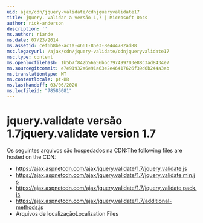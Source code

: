 ```yaml
---
uid: ajax/cdn/jquery-validate/cdnjqueryvalidate17
title: jQuery. validar a versão 1,7 | Microsoft Docs
author: rick-anderson
description: ''
ms.author: riande
ms.date: 07/23/2014
ms.assetid: cef6b8be-ac1a-4661-85e3-8e444782ad88
msc.legacyurl: /ajax/cdn/jquery-validate/cdnjqueryvalidate17
msc.type: content
ms.openlocfilehash: 1b5b7f842b56a56bbc797499703e88c3ad8434e7
ms.sourcegitcommit: e7e91932a6e91a63e2e46417626f39d6b244a3ab
ms.translationtype: MT
ms.contentlocale: pt-BR
ms.lasthandoff: 03/06/2020
ms.locfileid: "78585081"
---
```

# <a name="jqueryvalidate-version-17"></a><span data-ttu-id="84a3b-102">jquery.validate versão 1.7</span><span class="sxs-lookup"><span data-stu-id="84a3b-102">jquery.validate version 1.7</span></span>

<span data-ttu-id="84a3b-103">Os seguintes arquivos são hospedados na CDN:</span><span class="sxs-lookup"><span data-stu-id="84a3b-103">The following files are hosted on the CDN:</span></span>

- https://ajax.aspnetcdn.com/ajax/jquery.validate/1.7/jquery.validate.js
- https://ajax.aspnetcdn.com/ajax/jquery.validate/1.7/jquery.validate.min.js
- https://ajax.aspnetcdn.com/ajax/jquery.validate/1.7/jquery.validate.pack.js
- https://ajax.aspnetcdn.com/ajax/jquery.validate/1.7/additional-methods.js
- <span data-ttu-id="84a3b-104">Arquivos de localização</span><span class="sxs-lookup"><span data-stu-id="84a3b-104">Localization Files</span></span>
